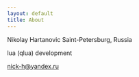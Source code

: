 ```yaml
---
layout: default
title: About
---
```


Nikolay Hartanovic
Saint-Petersburg, Russia

lua (qlua) development

nick-h@yandex.ru